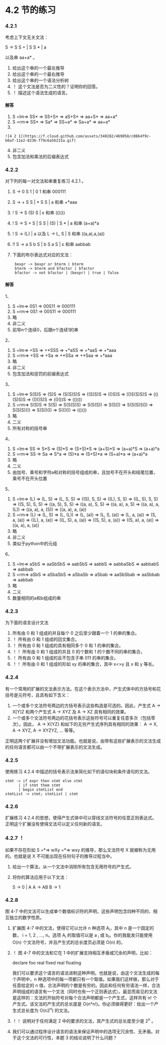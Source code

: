 # 4.2 节的练习

### 4.2.1

考虑上下文无关文法：

S -> S S + | S S * | a

以及串 aa+a* 。

1. 给出这个串的一个最左推导
2. 给出这个串的一个最右推导
3. 给出这个串的一个语法分析树
4. ！ 这个文法是否为二义性的？证明你的回答。
5. ！ 描述这个语法生成的语言。

#### 解答

1. S =lm=> SS\* => SS+S\* => aS+S\* => aa+S\* => aa+a\*
2. S =rm=> SS\* => Sa\* => SS+a\* => Sa+a\* => aa+a\*
3.

    ![4 2 1](https://f.cloud.github.com/assets/340282/469058/c08b4f9c-b6af-11e2-8236-f79c6a56215a.gif)

4. 非二义
5. 包含加法和乘法的后缀表达式

### 4.2.2

对下列的每一对文法和串重复练习 4.2.1 。

1. S -> 0 S 1 | 0 1 和串 000111
2. S -> + S S | \* S S | a 和串 +\*aaa
3. ! S -> S (S) S | ε 和串 (()())
4. ! S -> S + S | S S | (S) | S \* | a 和串 (a+a)\*a
5. ! S -> (L) | a 以及 L -> L, S | S 和串 ((a,a),a,(a))
6. !! S -> a S b S | b S a S | ε 和串 aabbab
7. 下面的布尔表达式对应的文法：

        bexpr -> bexpr or bterm | bterm
        bterm -> bterm and bfactor | bfactor
        bfactor -> not bfactor | (bexpr) | true | false

#### 解答

1、

1. S =lm=> 0S1 => 00S11 => 000111
2. S =rm=> 0S1 => 00S11 => 000111
3. 略
4. 非二义
5. 前导n个连续0，后跟n个连续1的串

2、

1. S =lm=> +SS => +\*SSS => +\*aSS => +\*aaS => +\*aaa
2. S =rm=> +SS => +Sa => +\*SSa => +\*Saa => +\*aaa
3. 略
4. 非二义
5. 包含加法和惩罚的前缀表达式

3、

1. S =lm=> S(S)S => (S)S => (S(S)S)S => ((S)S)S => (()S)S => (()S(S)S)S => (()(S)S)S => (()()S)S => (()())S => (()())
2. S =rm=> S(S)S => S(S) => S(S(S)S) => S(S(S)) => S(S()) => S(S(S)S()) => S(S(S)()) => S(S()()) => S(()()) => (()())
3. 略
4. 二义
5. 所有对称的括号串

4、

1. S =lm=> SS => S\*S => (S)\*S => (S+S)\*S => (a+S)\*S => (a+a)\*S => (a+a)\*a
2. S =rm=> SS => Sa => S\*a => (S)\*a => (S+S)\*a => (S+a)\*a => (a+a)\*a
3. 略
4. 二义
5. 由加号、乘号和字符a和对称的括号组成的串，且加号不在开头和结尾位置，乘号不在开头位置

5、

1. S =lm=> (L) => (L, S) => (L, S, S) => ((S), S, S) => ((L), S, S) => ((L, S), S, S) => ((S, S), S, S) => ((a, S), S, S) => ((a, a), S, S) => ((a, a), a, S) => ((a, a), a, (L)) => ((a, a), a, (S)) => ((a, a), a, (a))
2. S =rm=> (L) => (L, S) => (L, (L)) => (L, (a)) => (L, S, (a)) => (L, a, (a)) => (S, a, (a)) => ((L), a, (a)) => ((L, S), a, (a)) => ((S, S), a, (a)) => ((S, a), a, (a)) => ((a, a), a, (a))
3. 略
4. 非二义
5. 类似于python中的元组

6、

1. S =lm=> aSbS => aaSbSbS => aabSbS => aabbS => aabbaSbS => aabbabS => aabbab
2. S =rm=> aSbS => aSbaSbS => aSbaSb => aSbab => aaSbSbab => aaSbbab => aabbab
3. 略
4. 二义
5. 数量相同的a和b组成的串


### 4.2.3

为下面的语言设计文法

1. 所有由 0 和 1 组成的并且每个 0 之后至少跟着一个 1 的串的集合。
2. ！ 所有由 0 和 1 组成的回文集合。
3. ！ 所有由 0 和 1 组成的具有相同多个 0 和 1 的串的集合。
4. ！！ 所有由 0 和 1 组成的并且 0 的个数和 1 的个数不同的串的集合。
5. ！ 所有由 0 和 1 组成的且不包含子串 011 的串的集合。
6. ！！ 所有由 0 和 1 组成的形如 xy 的串的集合，其中 x<>y 且 x 和 y 等长。

### 4.2.4

有一个常用的扩展的文法表示方法。在这个表示方法中，产生式体中的方括号和花括号是元符号，且具有如下含义：

1. 一个或多个文法符号两边的方括号表示这些构造是可选的。因此，产生式 A -> X\[Y\]Z 和两个产生式 A -> XYZ 及 A -> XZ 具有相同的效果。
2. 一个或多个文法符号两边的花括号表示这些符号可以重复任意多次（包括零次）。因此， A -> X{YZ} 和如下的无穷产生式序列具有相同的效果： A -> X, A -> XYZ, A -> XYZYZ, ... 等等。

正明这两个扩展并没有增加文法功能。也就是说，由带有这些扩展表示的文法生成的任何语言都可以由一个不带扩展表示的文法生成。

### 4.2.5

使用练习 4.2.4 中描述的括号表示法来简化如下的语句块和条件语句的文法。

    stmt -> if expr then stmt else stmt
          | if stmt them stmt
          | begin stmtList end
    stmtList -> stmt; stmtList | stmt

### 4.2.6

扩展练习 4.2.4 的思想，使得产生式体中可以穿线文法符号的任意正则表达式。正明这个扩展没有使得文法可以定义任何新的语言。

### 4.2.7 ！

如果不存在形如 S =\*=> wXy =\*=> wxy 的推导，那么文法符号 X 就被称为无用的。也就是说 X 不可能出现在任何句子的推导过程当中。

1. 给出一个算法，从一个文法中消除所有包含无用符号的产生式。
2. 将你的算法应用于以下文法：

    S -> 0 | A
    A -> AB
    B -> 1
    
### 4.2.8

图 4-7 中的文法可以生成单个数值标识符的声明，这些声明包含四种不同的、相互独立的数字性质。

1. 扩展图 4-7 中的文法，使得它可以允许 n 种选项 A<sub>i</sub>，其中 n 是一个固定的数， i = 1, 2 , ..., n。选项 A<sub>i</sub> 的取值可以是 a
<sub>i</sub> 或 b<sub>i</sub>。你的我能发只能使用 O(n) 个文法符号，并且产生式的总长度页必须是 O(n) 的。
2. ！ 图 4-7 中的文法和它在 1 中的扩展支持相互矛盾或冗余的声明，比如：

    declare foo real fixed real floating
    
    我们可以要求这个语言的语法进制这种声明。也就是说，由这个文法生成的每个声明中，n 种选项中的每一项都只有一个取值。如果我们这样做，那么对于任意给定的 n 值，合法声明的个数是有穷的。因此和任何有穷语法一样，合法声明组成的语言有一个文法（同时也有一个正则表达式）。最显而易见的文法是这样的：文法的开始符号对每个合法声明都是一个产生式，这样共有 n! 个产生式。该文法的产生式的总长度是 O(n*n!)。你必须做得更好：给出一个产生式总长度为 O(n2<sup>n</sup>) 的文法。

3. ！！ 说明对于任何满足 2 中的要求的文法，其产生式的总长度至少是 2<sup>n</sup> 。
4. 我们可以通过程序设计语言的语法来保证声明中的选项无冗余性、无矛盾。对于这个文法的可行性，本题 3 的结论说明了什么问题？














